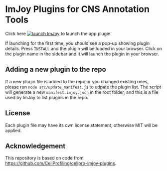 # ImJoy Plugins for CNS Annotation Tools

Click here [![launch ImJoy](https://imjoy.io/static/badge/launch-imjoy-badge.svg)](http://imjoy.io/#/app?plugin=https://github.com/J-Yash/annotation-web-tool-imjoy-plugins/blob/main/src/CNS-FTUAnnotator.imjoy.html) to launch the app plugin.

If launching for the first time, you should see a pop-up showing plugin details. Press `INSTALL` and the plugin will be loaded in your browser. Click on the plugin name in the sidebar and it will launch the plugin in your browser.

## Adding a new plugin to the repo
If a new plugin file is added to the repo or you changed existing ones, please run `node src/update_manifest.js` to udpate the plugin list. The script will generate a new `manifest.imjoy.json` in the root folder, and this is a file used by ImJoy to list plugins in the repo.


## License

Each plugin file may have its own license statement, otherwise MIT will be applied.

## Acknowledgement
This repository is based on code from https://github.com/CellProfiling/cellpro-imjoy-plugins. 